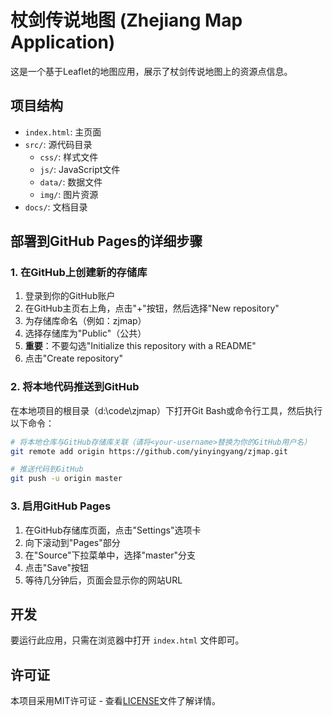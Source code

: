 # 杖剑传说地图 (Zhejiang Map Application)

这是一个基于Leaflet的地图应用，展示了杖剑传说地图上的资源点信息。

## 项目结构

- `index.html`: 主页面
- `src/`: 源代码目录
  - `css/`: 样式文件
  - `js/`: JavaScript文件
  - `data/`: 数据文件
  - `img/`: 图片资源
- `docs/`: 文档目录

## 部署到GitHub Pages的详细步骤

### 1. 在GitHub上创建新的存储库

1. 登录到你的GitHub账户
2. 在GitHub主页右上角，点击"+"按钮，然后选择"New repository"
3. 为存储库命名（例如：zjmap）
4. 选择存储库为"Public"（公共）
5. **重要**：不要勾选"Initialize this repository with a README"
6. 点击"Create repository"

### 2. 将本地代码推送到GitHub

在本地项目的根目录（d:\code\zjmap）下打开Git Bash或命令行工具，然后执行以下命令：

```bash
# 将本地仓库与GitHub存储库关联（请将<your-username>替换为你的GitHub用户名）
git remote add origin https://github.com/yinyingyang/zjmap.git

# 推送代码到GitHub
git push -u origin master
```

### 3. 启用GitHub Pages

1. 在GitHub存储库页面，点击"Settings"选项卡
2. 向下滚动到"Pages"部分
3. 在"Source"下拉菜单中，选择"master"分支
4. 点击"Save"按钮
5. 等待几分钟后，页面会显示你的网站URL

## 开发

要运行此应用，只需在浏览器中打开 `index.html` 文件即可。

## 许可证

本项目采用MIT许可证 - 查看[LICENSE](LICENSE)文件了解详情。